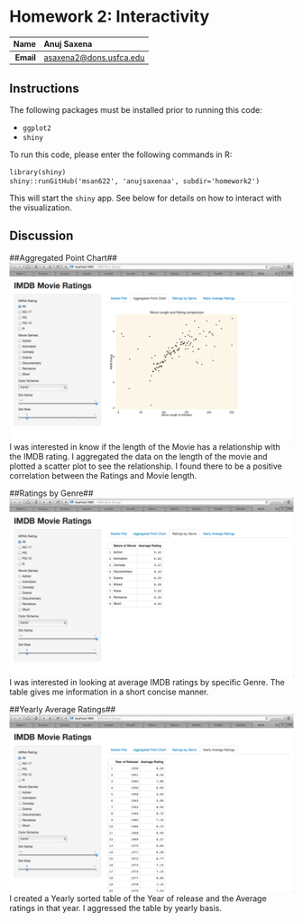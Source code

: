 Homework 2: Interactivity
==============================

| **Name**  | Anuj Saxena  |
|----------:|:-------------|
| **Email** | asaxena2@dons.usfca.edu |

## Instructions ##

The following packages must be installed prior to running this code:

- `ggplot2`
- `shiny`

To run this code, please enter the following commands in R:

```
library(shiny)
shiny::runGitHub('msan622', 'anujsaxenaa', subdir='homework2')
```

This will start the `shiny` app. See below for details on how to interact with the visualization.

## Discussion ##

##Aggregated Point Chart##
![IMAGE](Scatter.png)
I was interested in know if the length of the Movie has a relationship with the IMDB rating. I aggregated the data on the length of the movie and plotted a scatter plot to see the relationship. I found there to be a positive correlation between the Ratings and Movie length. 

##Ratings by Genre##
![IMAGE](GenreTable.png)
I was interested in looking at average IMDB ratings by specific Genre. The table gives me information in a short concise manner.

##Yearly Average Ratings##
![IMAGE](YearTable.png)
I created a Yearly sorted table of the Year of release and the Average ratings in that year. I aggressed the table by yearly basis.
